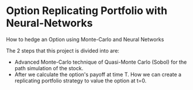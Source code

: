# Option Replicating Portfolio with Neural-Networks
How to hedge an Option using Monte-Carlo and Neural Networks

The 2 steps that this project is divided into are:
- Advanced Monte-Carlo technique of Quasi-Monte Carlo (Sobol) for the path simulation of the stock.
- After we calculate the option's payoff at time T. How we can create a replicating portfolio strategy to value the option at t=0.
